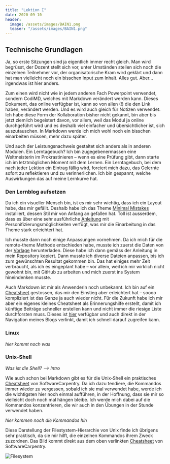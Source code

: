 ```yaml
---
title: "Lektion I"
date: 2020-09-10
header:
  image: /assets/images/BAIN1.png
  teaser: "/assets/images/BAIN1.png"
---
```


## Technische Grundlagen

Ja, so erste Sitzungen sind ja eigentlich immer recht gleich. Man wird begrüsst, der Dozent stellt sich vor, unter Umständen stellen sich noch die einzelnen Teilnehmer vor, der organisatorische Kram wird geklärt und dann hat man vielleicht noch ein bisschen Input zum Inhalt. Alles gut. Aber… irgendwas ist hier anders. 

Zum einen wird nicht wie in jedem anderen Fach Powerpoint verwendet, sondern CodiMD, welches mit Markdown verändert werden kann. Dieses Dokument, das online verfügbar ist, kann so von allen (!) die den Link haben, verändert werden. Und es wird auch gleich für Notizen verwendet. Ich habe diese Form der Kollaboration bisher nicht gekannt, bin aber bis jetzt ziemlich begeistert davon, vor allem, weil das Modul ja online durchgeführt wird und es deshalb viel einfacher und übersichtlicher ist, sich auszutauschen. In Markdown werde ich mich wohl noch ein bisschen einarbeiten müssen, mehr dazu später. 

Und auch der Leistungsnachweis gestaltet sich anders als in anderen Modulen. Ein Lerntagebuch? Ich bin zugegebenermassen eine Weltmeisterin im Prokrastinieren – wenn es eine Prüfung gibt, dann starte ich im letztmöglichen Moment mit dem Lernen. Ein Lerntagebuch, bei dem nach jeder Lektion ein Eintrag fällig wird, forciert mich dazu, das Gelernte sofort zu reflektieren und zu verinnerlichen. Ich bin gespannt, welche Auswirkungen das auf meine Lernkurve hat. 

### Den Lernblog aufsetzen
Da ich ein visueller Mensch bin, ist es mir sehr wichtig, dass ich ein Layout habe, das mir gefällt. Deshalb habe ich das Theme [Minimal Mistakes](https://mmistakes.github.io/minimal-mistakes/) installiert, dessen Stil mir von Anfang an gefallen hat. Toll ist ausserdem, dass es über eine sehr ausführliche [Anleitung]( https://mmistakes.github.io/minimal-mistakes/docs/quick-start-guide/) mit Personifizierungsmöglichkeiten verfügt, was mir die Einarbeitung in das Theme stark erleichtert hat. 

Ich musste dann noch einige Anpassungen vornehmen. Da ich mich für die remote-theme Methode entschieden habe, musste ich zuerst die Daten von der [Vorlage](https://github.com/mmistakes/mm-github-pages-starter) herunterladen. Diese habe ich dann gemäss der Anleitung in mein Repository kopiert. Dann musste ich diverse Dateien anpassen, bis ich zum gewünschten Resultat gekommen bin. Das hat einiges mehr Zeit verbraucht, als ich es eingeplant habe – vor allem, weil ich mir wirklich nicht gewohnt bin, mit GitHub zu arbeiten und mich zuerst ins System hineindenken musste.

Auch Markdown ist mir als Anwenderin noch unbekannt. Ich bin auf ein [Cheatsheet]( https://github.com/adam-p/markdown-here/wiki/Markdown-Cheatsheet) gestossen, das mir den Einstieg aber erleichtert hat – soooo kompliziert ist das Ganze ja auch wieder nicht. Für die Zukunft habe ich mir aber ein eigenes kleines Cheatsheet als Erinnerungshilfe erstellt, damit ich künftige Beiträge schneller erstellen kann und nicht immer die riesige Liste durchforsten muss. Dieses ist [hier](https://leabaechli.github.io/leagabriela/markdown/) verfügbar und auch direkt in der Navigation meines Blogs verlinkt, damit ich schnell darauf zugreifen kann. 

### Linux
*hier kommt noch was*

### Unix-Shell
*Was ist die Shell? --> Intro*

Wie auch schon bei Markdown gibt es für die Unix-Shell ein praktisches [Cheatsheet](https://swcarpentry.github.io/shell-novice/reference/) von SoftwareCarpentry. Da ich dazu tendiere, die Kommandos immer wieder zu vergessen, sobald ich sie mal verwendet habe, werde ich die wichtigsten hier noch einmal aufführen, in der Hoffnung, dass sie mir so vielleicht doch noch mal hängen bleibe. Ich werde mich dabei auf die Kommandos konzentrieren, die wir auch in den Übungen in der Stunde verwendet haben. 

*hier kommen noch die Kommandos hin* 

Diese Darstellung der Filestystem-Hierarchie von Unix finde ich übrigens sehr praktisch, da sie mir hilft, die einzelnen Kommandos ihrem Zweck zuzordnen. Das Bild kommt direkt aus dem oben verlinkten [Cheatsheet](https://swcarpentry.github.io/shell-novice/reference/) von SoftwareCarpentry.

![Filesystem](https://swcarpentry.github.io/shell-novice/fig/standard-filesystem-hierarchy.svg "Unix-Filesystem-Hierarchie")
